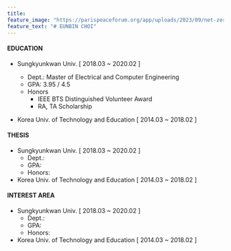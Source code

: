 ```yaml
---
title: 
feature_image: "https://parispeaceforum.org/app/uploads/2023/09/net-zero-space-initiative-1-1536x864.jpg"
feature_text: "# EUNBIN CHOI"
---
```



#### EDUCATION
- Sungkyunkwan Univ. [ 2018.03 ~ 2020.02 ] 
  - Dept.: Master of Electrical and Computer Engineering
  - GPA: 3.95 / 4.5
  - Honors
    - IEEE BTS Distinguished Volunteer Award
    - RA, TA Scholarship

- Korea Univ. of Technology and Education [ 2014.03 ~ 2018.02 ]


#### THESIS
- Sungkyunkwan Univ. [ 2018.03 ~ 2020.02 ] 
  - Dept.: 
  - GPA:
  - Honors:
- Korea Univ. of Technology and Education [ 2014.03 ~ 2018.02 ]


#### INTEREST AREA
- Sungkyunkwan Univ. [ 2018.03 ~ 2020.02 ] 
  - Dept.: 
  - GPA:
  - Honors:
- Korea Univ. of Technology and Education [ 2014.03 ~ 2018.02 ]
